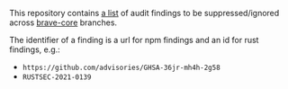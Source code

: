 This repository contains [a list](config.json) of audit findings to be
suppressed/ignored across [brave-core](https://github.com/brave/brave-core)
branches.

The identifier of a finding is a url for npm findings and an id for rust
findings, e.g.:
* `https://github.com/advisories/GHSA-36jr-mh4h-2g58`
* `RUSTSEC-2021-0139`
